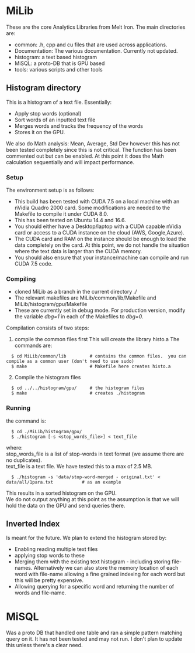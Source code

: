 # MiLib
These are the core Analytics Libraries from Melt Iron.  The main directories are:
* common: .h, cpp and cu files that are used across applications.
* Documentation: The various documentation.  Currently not updated.
* histogram: a text based histogram
* MiSQL: a proto-DB that is GPU based
* tools: various scripts and other tools

## Histogram directory
This is a histogram of a text file.  Essentially:
* Apply stop words (optional)
* Sort words of an inputted text file
* Merges words and tracks the frequency of the words
* Stores it on the GPU.

We also do Math analysis: Mean, Average, Std Dev however this has not been tested completely since this is not critical.
The function has been commented out but can be enabled.  At this point it does the Math calculation sequentially and will impact performance.

### Setup
The environment setup is as follows:
* This build has been tested with CUDA 7.5 on a local machine with an nVidia Quadro 2000 card.  Some modifications are needed to the Makefile to compile it under CUDA 8.0.
* This has been tested on Ubuntu 14.4 and 16.6.
* You should either have a Desktop/laptop with a CUDA capable nVidia card or access to a CUDA instance on the cloud (AWS, Google,Azure).
* The CUDA card and RAM on the instance should be enough to load the data completely on the card.  At this point, we do not handle the situation where the text data is larger than the CUDA memory.
* You should also ensure that your instance/machine can compile and run CUDA 7.5 code.

### Compiling
* cloned MiLib as a branch in the current directory ./
* The relevant makefiles are MiLib/common/lib/Makefile and MiLib/histogram/gpu/Makefile
* These are currently set in debug mode.  For production version, modify the variable *dbg=1* in each of the Makefiles to *dbg=0*.

Compilation consists of two steps:

1. compile the common files first
  This will create the library histo.a  The commands are:

```
  $ cd MiLib/common/lib         # contains the common files.  you can compile as a common user (don't need to use sudo)
  $ make                        # Makefile here creates histo.a
```

2. Compile the histogram files
```
  $ cd ../../histogram/gpu/     # the histogram files
  $ make                        # creates ./histogram
```

### Running
the command is:
```
  $ cd ./MiLib/histogram/gpu/
  $ ./histogram [-s <stop_words_file>] < text_file
```
where:<br>
stop_words_file is a list of stop-words in text format (we assume there are no duplicates).<br>
text_file is a text file.  We have tested this to a max of 2.5 MB.<br>
```
  $ ./histogram -s 'data/stop-word-merged - original.txt' < data/all/1para.txt           # as an example
```

This results in a sorted histogram on the GPU.<br>
We do not output anything at this point as the assumption is that we will hold the data on the GPU and send queries there.

## Inverted Index
Is meant for the future.  We plan to extend the histogram stored by:
* Enabling reading multiple text files
* applying stop words to these
* Merging them with the existing text histogram - including storing file-names.  Alternatively we can also store the memory location of each word with file-name allowing a fine grained indexing for each word but this will be pretty expensive.
* Allowing querying for a specific word and returning the number of words and file-name.

# MiSQL
Was a proto DB that handled one table and ran a simple pattern matching query on it.  It has not been tested and may not run.  I don't plan to update this unless there's a clear need.
